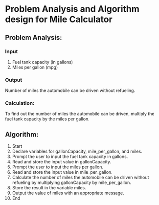 
# Problem Analysis and Algorithm design for Mile Calculator




## Problem Analysis:
### Input
1. Fuel tank capacity (in gallons)
2. Miles per gallon (mpg)

### Output
Number of miles the automobile can be driven without refueling.

### Calculation: 
  To find out the number of miles the automobile can be driven, multiply the fuel tank capacity by the miles per gallon.


## Algorithm:
1. Start
2. Declare variables for gallonCapacity, mile_per_gallon, and miles.
3. Prompt the user to input the fuel tank capacity in gallons.
4. Read and store the input value in gallonCapacity.
5. Prompt the user to input the miles per gallon.
6. Read and store the input value in mile_per_gallon.
7. Calculate the number of miles the automobile can be driven without refueling by multiplying gallonCapacity by mile_per_gallon.
8. Store the result in the variable miles.
9. Output the value of miles with an appropriate message.
10. End

